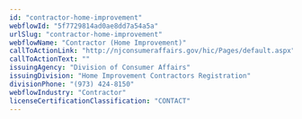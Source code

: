 ```yaml
---
id: "contractor-home-improvement"
webflowId: "5f7729814ad0ae8dd7a54a5a"
urlSlug: "contractor-home-improvement"
webflowName: "Contractor (Home Improvement)"
callToActionLink: "http://njconsumeraffairs.gov/hic/Pages/default.aspx"
callToActionText: ""
issuingAgency: "Division of Consumer Affairs"
issuingDivision: "Home Improvement Contractors Registration"
divisionPhone: "(973) 424-8150"
webflowIndustry: "Contractor"
licenseCertificationClassification: "CONTACT"
---
```

